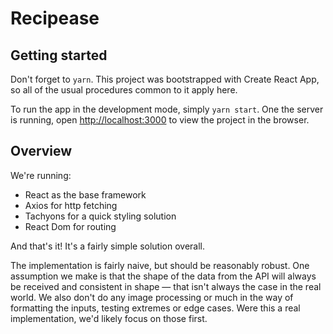 # Recipease

## Getting started

Don't forget to `yarn`. This project was bootstrapped with Create React App, so all of the usual procedures common to it apply here. 


To run the app in the development mode, simply `yarn start`. One the server is running, open [http://localhost:3000](http://localhost:3000) to view the project in the browser.


## Overview

We're running: 

* React as the base framework
* Axios for http fetching
* Tachyons for a quick styling solution
* React Dom for routing

And that's it! It's a fairly simple solution overall. 

The implementation is fairly naive, but should be reasonably robust. One assumption we make is that the shape of the data from the API will always be received and consistent in shape — that isn't always the case in the real world. We also don't do any image processing or much in the way of formatting the inputs, testing extremes or edge cases. Were this a real implementation, we'd likely focus on those first. 